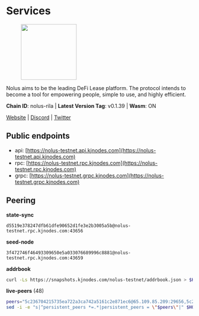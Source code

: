 # Services

<figure><img src="https://raw.githubusercontent.com/kj89/testnet_manuals/main/pingpub/logos/nolus.png" width="150" alt=""><figcaption></figcaption></figure>

Nolus aims to be the leading DeFi Lease platform. The protocol  intends to become a tool for empowering people, simple to use, and highly efficient.

**Chain ID**: nolus-rila | **Latest Version Tag**: v0.1.39 | **Wasm**: ON

[Website](https://www.nolus.io) | [Discord](https://discord.gg/nolus-protocol) | [Twitter](https://twitter.com/NolusProtocol)


## Public endpoints

* api: [https://nolus-testnet.api.kjnodes.com](https://nolus-testnet.api.kjnodes.com)
* rpc: [https://nolus-testnet.rpc.kjnodes.com](https://nolus-testnet.rpc.kjnodes.com)
* grpc: [https://nolus-testnet.grpc.kjnodes.com](https://nolus-testnet.grpc.kjnodes.com)

## Peering

**state-sync**

```text
d5519e378247dfb61dfe90652d1fe3e2b3005a5b@nolus-testnet.rpc.kjnodes.com:43656
```

**seed-node**

```text
3f472746f46493309650e5a033076689996c8881@nolus-testnet.rpc.kjnodes.com:43659
```

**addrbook**
```bash
curl -Ls https://snapshots.kjnodes.com/nolus-testnet/addrbook.json > $HOME/.nolus/config/addrbook.json
```

**live-peers** (48)
```bash
peers="5c236704215735ea722a3ca742a5161c2e871ec6@65.109.85.209:29656,5c2a752c9b1952dbed075c56c600c3a79b58c395@195.3.220.135:27016,7a1fc4d1cc0ffec7db6a2a15496136e62561b162@161.97.146.108:26656,d5519e378247dfb61dfe90652d1fe3e2b3005a5b@65.109.68.190:43656,9a1d174e1983d56fb40f674fe0e19384ece6320d@194.60.201.171:26656,89aaf76a23b16bd57a1982e7b304fd998a49942a@65.109.85.226:9000,038eef443b6bab9c28f9109599cd8733b3eb8dff@65.21.185.92:26656,43294ababb32039af22c5bac16451d7a2b056f33@77.94.99.52:26656,67be97f5ef69a4f149fbef7970ba888e5b2c2cff@65.108.231.124:16656,ea777d59ec44f1739c6a4908942db43966a1f475@45.55.59.70:26656,58d7fc67e12548f3f1ddda3bbe6000ae3d9d638c@85.10.198.169:13656,de1c95883cd67bbfd7d33955257e5ee4ee196bf4@217.76.49.92:43656,8b0b427b4567a7a66f05fab1146ee97b52ad7958@93.189.30.119:26656,ded71439b5a7e377ee272ea7bc3ba132374aa6df@167.86.96.173:27656,fa75cd5dd243ef9dd40516921994a90ef522c776@85.190.254.14:43656,60c57c5b7215c84260249768cf66ae550142af9f@141.98.169.25:26656,d31acf73c9b1ecf3e7ed78ab2819c3ab40850db0@135.181.116.109:29886,e0aac09f3de68abf583b0e3994228ee8bd19d1eb@168.119.124.130:45659,04a0036ff421f2dd8f46cca1fae9a893624bd868@95.216.14.72:29656,574a94ae197e11183b292e05161baa2558f79ea1@194.163.176.105:32656,18ead126cc62f5aee200a8322b5c97fca6d05880@173.212.194.45:26656,98907b8c92c003aa2d003bb5d47e5ae6e34b0732@77.51.200.79:46656,43b2582d9f63b46df12879729e8d3d1daa899ef4@144.126.154.230:26656,535ca6f6a016261b66ea32c693be35cc3c209414@185.217.125.35:26656,4b62bfb77216393a077084e232863e4f1fb375d4@188.166.242.245:26656,6d76e4e0f73efa4e693b9d32934b09a025c6aa62@38.242.128.166:26656,78988c94a1a8f37b8995c7794d103e2979cefd2e@5.75.231.119:26656,9e49e171d7e7791704ff514e3456ef38a6913ff3@207.180.223.195:36656,6cb8e63bf00d37399454ab24b6cf316062b90117@199.175.98.110:36656,f57aadca364cd361b6db0046a40520f33e4146af@188.166.224.158:23656,82e7f32dc40a1e7065d11ed3f5d125801baac986@84.46.242.187:26656,1bf5b4d8d367cb765bdeb888e13c8bb2cfcdd653@84.46.240.249:26656,9086a4117ad2f9debd38273e62c32aa1e7543c0f@194.147.58.84:26656,3cc31778757cdcf60f50cca61072aca40fd9f898@38.242.205.18:43656,98f1c8de34db535585bfa390151b1d2ab323dc31@167.86.99.207:26656,f09a8ba06a00d1edc517995040313732f94c2b56@95.214.55.155:18656,8a3db1e39bea61e653bad55e176928399e43ee23@63.211.111.22:26656,5cfeb3c600649c24cbc48fd383982f0239d7d1d1@84.46.241.66:26656,ce81aede998514371277a57979712392ffc3d46c@45.142.214.3:37656,447981e6cc73bb67ecd1882b32ad1e4b2e69e432@92.119.112.175:26656,978343866e94da50c12e01bccfdf18c1b54a9e9b@194.163.180.217:60656,da968c446030502e9c229741eb2c826052bcf9ec@185.238.2.64:37656,df5523a9d35328716337343cbeea3063cd4fa9b3@65.108.206.118:61256,7d1ac536c8451d1b64e9702fb172ac5b1b725778@65.109.85.221:9000,8bee04c09e2dcd2b550e75eb81627d97c8a97bf5@194.163.168.112:26656,5289137e6134895c5b3b82a9847869f2a889cdc0@65.108.97.58:2776,621c459c333de1a03250bb846647fc858b9c8638@38.242.142.83:26656,ac86c1678e20a87bf2f036741932910869726337@135.181.222.185:15656"
sed -i -e "s|^persistent_peers *=.*|persistent_peers = \"$peers\"|" $HOME/.nolus/config/config.toml
```
